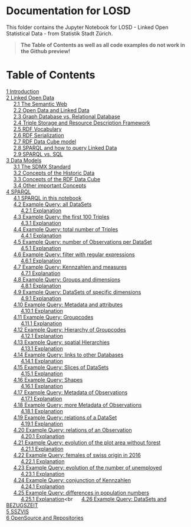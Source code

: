 
# Documentation for LOSD
This folder contains the Jupyter Notebook for LOSD - Linked Open Statistical Data - from Statistik Stadt Zürich.

> **The Table of Contents as well as all code examples do not work in the Github preview!**

# Table of Contents
[1 Introduction](#1-Introduction)<br>
[2 Linked Open Data](#2-Linked-Open-Data)<br>
&nbsp;&nbsp;&nbsp;&nbsp;&nbsp;[2.1 The Semantic Web](#2.1-The-Semantic-Web)<br>
&nbsp;&nbsp;&nbsp;&nbsp;&nbsp;[2.2 Open Data and Linked Data](#2.2-Open-Data-and-Linked-Data)<br>
&nbsp;&nbsp;&nbsp;&nbsp;&nbsp;[2.3 Graph Database vs. Relational Database](#2.3-Graph-Database-vs.-Relational-Database)<br>
&nbsp;&nbsp;&nbsp;&nbsp;&nbsp;[2.4 Triple Storage and Resource Description Framework](#2.4-Triple-Storage-and-Resource-Description-Framework)<br>
&nbsp;&nbsp;&nbsp;&nbsp;&nbsp;[2.5 RDF Vocabulary](#2.5-RDF-Vocabulary)<br>
&nbsp;&nbsp;&nbsp;&nbsp;&nbsp;[2.6 RDF Serialization](#2.6-RDF-Serialization)<br>
&nbsp;&nbsp;&nbsp;&nbsp;&nbsp;[2.7 RDF Data Cube model](#2.7-RDF-Data-Cube-model)<br>
&nbsp;&nbsp;&nbsp;&nbsp;&nbsp;[2.8 SPARQL and how to query Linked Data](#2.8-SPARQL-and-how-to-query-Linked-Data)<br>
&nbsp;&nbsp;&nbsp;&nbsp;&nbsp;[2.9 SPARQL vs. SQL](#2.9-SPARQL-vs.-SQL)<br>
[3 Data Models](#Data-Models)<br>
&nbsp;&nbsp;&nbsp;&nbsp;&nbsp;[3.1 The SDMX Standard](#3.1-The-SDMX-Standard)<br>
&nbsp;&nbsp;&nbsp;&nbsp;&nbsp;[3.2 Concepts of the Historic Data](#3.2-Concepts-of-the-Historic-Data)<br>
&nbsp;&nbsp;&nbsp;&nbsp;&nbsp;[3.3 Concepts of the RDF Data Cube](#3.3-Concepts-of-the-RDF-Data-Cube)<br>
&nbsp;&nbsp;&nbsp;&nbsp;&nbsp;[3.4 Other important Concepts](#3.4-Other-important-Concepts)<br>
[4 SPARQL](#SPARQL)<br>
&nbsp;&nbsp;&nbsp;&nbsp;&nbsp;[4.1 SPARQL in this notebook](#4.1-SPARQL-in-this-notebook)<br>
&nbsp;&nbsp;&nbsp;&nbsp;&nbsp;[4.2 Example Query: all DataSets](#4.2-Example-Query:-all-DataSets)<br>
&nbsp;&nbsp;&nbsp;&nbsp;&nbsp;&nbsp;&nbsp;&nbsp;&nbsp;&nbsp;[4.2.1 Explanation](#4.2.1-Explanation)<br>
&nbsp;&nbsp;&nbsp;&nbsp;&nbsp;[4.3 Example Query: the first 100 Triples](#4.3-Example-Query:-the-first-100-Triples)<br>
&nbsp;&nbsp;&nbsp;&nbsp;&nbsp;&nbsp;&nbsp;&nbsp;&nbsp;&nbsp;[4.3.1 Explanation](#4.3.1-Explanation)<br>
&nbsp;&nbsp;&nbsp;&nbsp;&nbsp;[4.4 Example Query: total number of Triples](#4.4-Example-Query:-total-number-of-Triples)<br>
&nbsp;&nbsp;&nbsp;&nbsp;&nbsp;&nbsp;&nbsp;&nbsp;&nbsp;&nbsp;[4.4.1 Explanation](#4.4.1-Explanation)<br>
&nbsp;&nbsp;&nbsp;&nbsp;&nbsp;[4.5 Example Query: number of Observations per DataSet](#4.5-Example-Query:-number-of-Observations-per-DataSet)<br>
&nbsp;&nbsp;&nbsp;&nbsp;&nbsp;&nbsp;&nbsp;&nbsp;&nbsp;&nbsp;[4.5.1 Explanation](#4.5.1-Explanation)<br>
&nbsp;&nbsp;&nbsp;&nbsp;&nbsp;[4.6 Example Query: filter with regular expressions](#4.6-Example-Query:-filter-with-regular-expressions)<br>
&nbsp;&nbsp;&nbsp;&nbsp;&nbsp;&nbsp;&nbsp;&nbsp;&nbsp;&nbsp;[4.6.1 Explanation](#4.6.1-Explanation)<br>
&nbsp;&nbsp;&nbsp;&nbsp;&nbsp;[4.7 Example Query: Kennzahlen and measures](#4.7-Example-Query:-Kennzahlen-and-measures)<br>
&nbsp;&nbsp;&nbsp;&nbsp;&nbsp;&nbsp;&nbsp;&nbsp;&nbsp;&nbsp;[4.7.1 Explanation](#4.7.1-Explanation)<br>
&nbsp;&nbsp;&nbsp;&nbsp;&nbsp;[4.8 Example Query: Groups and dimensions](#4.8-Example-Query:-Groups-and-dimensions)<br>
&nbsp;&nbsp;&nbsp;&nbsp;&nbsp;&nbsp;&nbsp;&nbsp;&nbsp;&nbsp;[4.8.1 Explanation](#4.8.1-Explanation)<br>
&nbsp;&nbsp;&nbsp;&nbsp;&nbsp;[4.9 Example Query: DataSets of specific dimensions](#4.9-Example-Query:-DataSets-of-specific-dimensions)<br>
&nbsp;&nbsp;&nbsp;&nbsp;&nbsp;&nbsp;&nbsp;&nbsp;&nbsp;&nbsp;[4.9.1 Explanation](#4.9.1-Explanation)<br>
&nbsp;&nbsp;&nbsp;&nbsp;&nbsp;[4.10 Example Query: Metadata and attributes](#4.10-Example-Query:-Metadata-and-attributes)<br>
&nbsp;&nbsp;&nbsp;&nbsp;&nbsp;&nbsp;&nbsp;&nbsp;&nbsp;&nbsp;[4.10.1 Explanation](#4.10.1-Explanation)<br>
&nbsp;&nbsp;&nbsp;&nbsp;&nbsp;[4.11 Example Query: Groupcodes](#4.11-Example-Query:-Groupcodes)<br>
&nbsp;&nbsp;&nbsp;&nbsp;&nbsp;&nbsp;&nbsp;&nbsp;&nbsp;&nbsp;[4.11.1 Explanation](#4.11.1-Explanation)<br>
&nbsp;&nbsp;&nbsp;&nbsp;&nbsp;[4.12 Example Query: Hierarchy of Groupcodes](#4.12-Example-Query:-Hierarchy-of-Groupcodes)<br>
&nbsp;&nbsp;&nbsp;&nbsp;&nbsp;&nbsp;&nbsp;&nbsp;&nbsp;&nbsp;[4.12.1 Explanation](#4.12.1-Explanation)<br>
&nbsp;&nbsp;&nbsp;&nbsp;&nbsp;[4.13 Example Query: spatial Hierarchies](#4.13-Example-Query:-spatial-Hierarchies)<br>
&nbsp;&nbsp;&nbsp;&nbsp;&nbsp;&nbsp;&nbsp;&nbsp;&nbsp;&nbsp;[4.13.1 Explanation](#4.13.1-Explanation)<br>
&nbsp;&nbsp;&nbsp;&nbsp;&nbsp;[4.14 Example Query: links to other Databases](#4.14-Example-Query:-links-to-other-Databases)<br>
&nbsp;&nbsp;&nbsp;&nbsp;&nbsp;&nbsp;&nbsp;&nbsp;&nbsp;&nbsp;[4.14.1 Explanation](#4.14.1-Explanation)<br>
&nbsp;&nbsp;&nbsp;&nbsp;&nbsp;[4.15 Example Query: Slices of DataSets](#4.15-Example-Query:-Slices-of-DataSets)<br>
&nbsp;&nbsp;&nbsp;&nbsp;&nbsp;&nbsp;&nbsp;&nbsp;&nbsp;&nbsp;[4.15.1 Explanation](#4.15.1-Explanation)<br>
&nbsp;&nbsp;&nbsp;&nbsp;&nbsp;[4.16 Example Query: Shapes](#4.16-Example-Query:-Shapes)<br>
&nbsp;&nbsp;&nbsp;&nbsp;&nbsp;&nbsp;&nbsp;&nbsp;&nbsp;&nbsp;[4.16.1 Explanation](#4.16.1-Explanation)<br>
&nbsp;&nbsp;&nbsp;&nbsp;&nbsp;[4.17 Example Query: Metadata of Observations](#4.17-Example-Query:-Metadata-of-Observations)<br>
&nbsp;&nbsp;&nbsp;&nbsp;&nbsp;&nbsp;&nbsp;&nbsp;&nbsp;&nbsp;[4.17.1 Explanation](#4.17.1-Explanation)<br>
&nbsp;&nbsp;&nbsp;&nbsp;&nbsp;[4.18 Example Query: more Metadata of Observations](#4.18-Example-Query:-more-Metadata-of-Observations)<br>
&nbsp;&nbsp;&nbsp;&nbsp;&nbsp;&nbsp;&nbsp;&nbsp;&nbsp;&nbsp;[4.18.1 Explanation](#4.18.1-Explanation)<br>
&nbsp;&nbsp;&nbsp;&nbsp;&nbsp;[4.19 Example Query: relations of a DataSet](#4.19-Example-Query:-relations-of-a-DataSet)<br>
&nbsp;&nbsp;&nbsp;&nbsp;&nbsp;&nbsp;&nbsp;&nbsp;&nbsp;&nbsp;[4.19.1 Explanation](#4.19.1-Explanation)<br>
&nbsp;&nbsp;&nbsp;&nbsp;&nbsp;[4.20 Example Query: relations of an Observation](#4.20-Example-Query:-relations-of-an-Observation)<br>
&nbsp;&nbsp;&nbsp;&nbsp;&nbsp;&nbsp;&nbsp;&nbsp;&nbsp;&nbsp;[4.20.1 Explanation](#4.20.1-Explanation)<br>
&nbsp;&nbsp;&nbsp;&nbsp;&nbsp;[4.21 Example Query: evolution of the plot area without forest](#Example-Query:-evolution-of-the-plot-area-without-forest)<br>
&nbsp;&nbsp;&nbsp;&nbsp;&nbsp;&nbsp;&nbsp;&nbsp;&nbsp;&nbsp;[4.21.1 Explanation](#4.21.1-Explanation)<br>
&nbsp;&nbsp;&nbsp;&nbsp;&nbsp;[4.22 Example Query: females of swiss origin in 2016](#4.22-Example-Query:-females-of-swiss-origin-in-2016)<br>
&nbsp;&nbsp;&nbsp;&nbsp;&nbsp;&nbsp;&nbsp;&nbsp;&nbsp;&nbsp;[4.22.1 Explanation](#4.22.1-Explanation)<br>
&nbsp;&nbsp;&nbsp;&nbsp;&nbsp;[4.23 Example Query: evolution of the number of unemployed](#4.23-Example-Query:-evolution-of-the-number-of-unemployed)<br>
&nbsp;&nbsp;&nbsp;&nbsp;&nbsp;&nbsp;&nbsp;&nbsp;&nbsp;&nbsp;[4.23.1 Explanation](#4.23.1-Explanation)<br>
&nbsp;&nbsp;&nbsp;&nbsp;&nbsp;[4.24 Example Query: conjunction of Kennzahlen](#4.24-Example-Query:-conjunction-of-Kennzahlen)<br>
&nbsp;&nbsp;&nbsp;&nbsp;&nbsp;&nbsp;&nbsp;&nbsp;&nbsp;&nbsp;[4.24.1 Explanation](#4.24.1-Explanation)<br>
&nbsp;&nbsp;&nbsp;&nbsp;&nbsp;[4.25 Example Query: differences in population numbers](#4.25-Example-Query:-differences-in-population-numbers)<br>
&nbsp;&nbsp;&nbsp;&nbsp;&nbsp;&nbsp;&nbsp;&nbsp;&nbsp;&nbsp;[4.25.1 Explanation](#4.25.1-Explanation)<br
&nbsp;&nbsp;&nbsp;&nbsp;&nbsp;[4.26 Example Query: DataSets and BEZUGSZEIT](#4.26-Example-Query:-DataSets-and-BEZUGSZEIT)<br>
[5 SSZVIS](#5-SSZVIS)<br>
[6 OpenSource and Repositories](#6-OpenSource-and-Repositories)<br>
